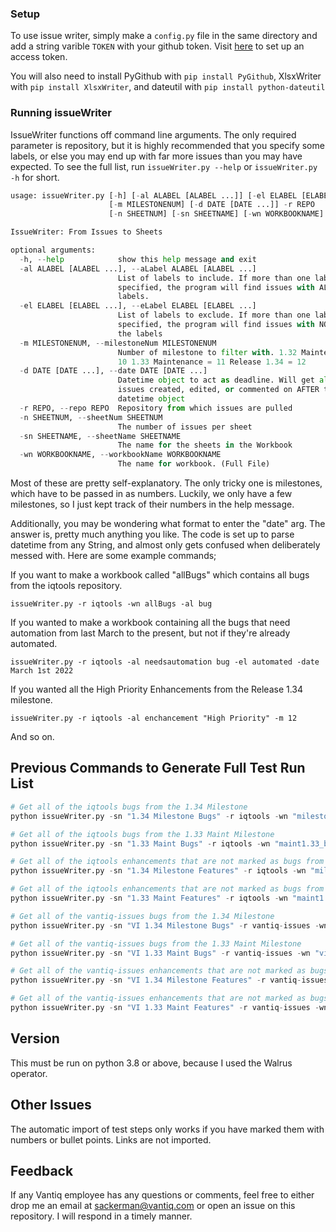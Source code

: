### Setup

To use issue writer, simply make a `config.py` file in the same directory and add a string varible `TOKEN` with your github token. Visit [here](https://docs.github.com/en/free-pro-team@latest/github/authenticating-to-github/creating-a-personal-access-token) to set up an access token. 

You will also need to install PyGithub with `pip install PyGithub`, XlsxWriter with `pip install XlsxWriter`, and dateutil with `pip install python-dateutil`

### Running issueWriter

IssueWriter functions off command line arguments. The only required parameter is repository, but it is highly
recommended that you specify some labels, or else you may end up with far more issues than you may have expected.
To see the full list, run `issueWriter.py --help` or `issueWriter.py -h` for short.

```python
usage: issueWriter.py [-h] [-al ALABEL [ALABEL ...]] [-el ELABEL [ELABEL ...]]
                      [-m MILESTONENUM] [-d DATE [DATE ...]] -r REPO
                      [-n SHEETNUM] [-sn SHEETNAME] [-wn WORKBOOKNAME]

IssueWriter: From Issues to Sheets

optional arguments:
  -h, --help            show this help message and exit
  -al ALABEL [ALABEL ...], --aLabel ALABEL [ALABEL ...]
                        List of labels to include. If more than one label is
                        specified, the program will find issues with ALL
                        labels.
  -el ELABEL [ELABEL ...], --eLabel ELABEL [ELABEL ...]
                        List of labels to exclude. If more than one label is
                        specified, the program will find issues with NONE of
                        the labels
  -m MILESTONENUM, --milestoneNum MILESTONENUM
                        Number of milestone to filter with. 1.32 Maintenance =
                        10 1.33 Maintenance = 11 Release 1.34 = 12
  -d DATE [DATE ...], --date DATE [DATE ...]
                        Datetime object to act as deadline. Will get all
                        issues created, edited, or commented on AFTER the
                        datetime object
  -r REPO, --repo REPO  Repository from which issues are pulled
  -n SHEETNUM, --sheetNum SHEETNUM
                        The number of issues per sheet
  -sn SHEETNAME, --sheetName SHEETNAME
                        The name for the sheets in the Workbook
  -wn WORKBOOKNAME, --workbookName WORKBOOKNAME
                        The name for workbook. (Full File)
```

Most of these are pretty self-explanatory. The only tricky one is milestones, which have to be passed in as numbers.
Luckily, we only have a few milestones, so I just kept track of their numbers in the help message.

Additionally, you may be wondering what format to enter the "date" arg. The answer is, pretty much anything you like.
The code is set up to parse datetime from any String, and almost only gets confused when deliberately messed with. 
Here are some example commands;

If you want to make a workbook called "allBugs" which contains all bugs from the iqtools repository.

`issueWriter.py -r iqtools -wn allBugs -al bug`

If you wanted to make a workbook containing all the bugs that need automation from last March 
to the present, but not if they're already automated.

`issueWriter.py -r iqtools -al needsautomation bug -el automated -date March 1st 2022`

If you wanted all the High Priority Enhancements from the Release 1.34 milestone.

`issueWriter.py -r iqtools -al enchancement "High Priority" -m 12`

And so on.

## Previous Commands to Generate Full Test Run List
```py
# Get all of the iqtools bugs from the 1.34 Milestone
python issueWriter.py -sn "1.34 Milestone Bugs" -r iqtools -wn "milestone1.34_bugs"  -al bug -el wontfix -m 12 -tc "#f4b084"

# Get all of the iqtools bugs from the 1.33 Maint Milestone
python issueWriter.py -sn "1.33 Maint Bugs" -r iqtools -wn "maint1.33_bugs"  -al bug -el wontfix -m 11 -tc "#f4b084"

# Get all of the iqtools enhancements that are not marked as bugs from the 1.34 Milestone
python issueWriter.py -sn "1.34 Milestone Features" -r iqtools -wn "milestone1.34_features"  -al enhancement -el wontfix bug -m 12 -tc "#c6e0b4"

# Get all of the iqtools enhancements that are not marked as bugs from the 1.33 Maint Milestone
python issueWriter.py -sn "1.33 Maint Features" -r iqtools -wn "maint1.33_features"  -al enhancement -el wontfix bug -m 11 -tc "#c6e0b4"

# Get all of the vantiq-issues bugs from the 1.34 Milestone
python issueWriter.py -sn "VI 1.34 Milestone Bugs" -r vantiq-issues -wn "vi_milestone1.34_bugs"  -al bug -el wontfix -m 12 -tc "#f4b084"

# Get all of the vantiq-issues bugs from the 1.33 Maint Milestone
python issueWriter.py -sn "VI 1.33 Maint Bugs" -r vantiq-issues -wn "vi_maint1.33_bugs"  -al bug -el wontfix -m 11 -tc "#f4b084"

# Get all of the vantiq-issues enhancements that are not marked as bugs from the 1.34 Milestone
python issueWriter.py -sn "VI 1.34 Milestone Features" -r vantiq-issues -wn "vi_milestone1.34_features"  -al enhancement -el wontfix bug -m 12 -tc "#c6e0b4"

# Get all of the vantiq-issues enhancements that are not marked as bugs from the 1.33 Maint Milestone
python issueWriter.py -sn "VI 1.33 Maint Features" -r vantiq-issues -wn "vi_maint1.33_features"  -al enhancement -el wontfix bug -m 11 -tc "#c6e0b4"

```


## Version

This must be run on python 3.8 or above, because I used the Walrus operator.

## Other Issues

The automatic import of test steps only works if you have marked them with numbers or bullet points. Links are
not imported.

## Feedback

If any Vantiq employee has any questions or comments, feel free to either drop me an email at sackerman@vantiq.com
or open an issue on this repository. I will respond in a timely manner.